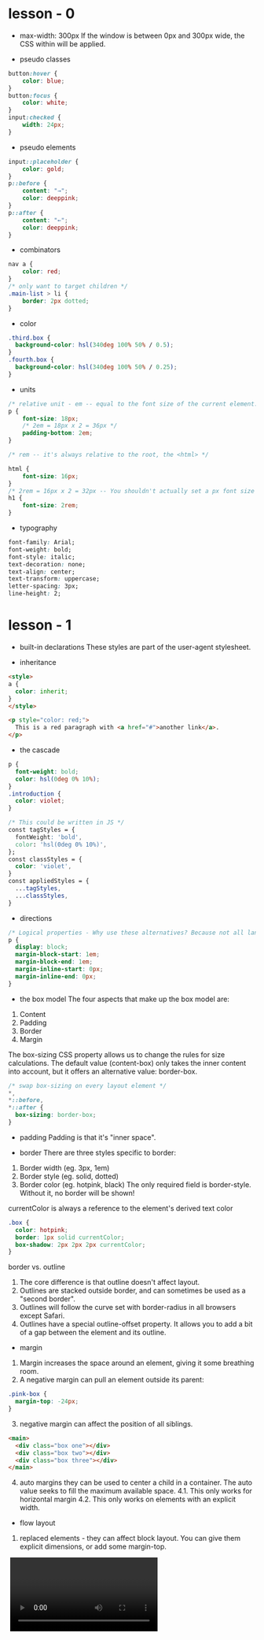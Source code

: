 # lesson - 0
- max-width: 300px
If the window is between 0px and 300px wide, 
    the CSS within will be applied.

- pseudo classes
```css
button:hover {
    color: blue;
}
button:focus {
    color: white;
}
input:checked {
    width: 24px;
}
```

- pseudo elements
```css
input::placeholder {
    color: gold;
}
p::before {
    content: "→";
    color: deeppink;
}
p::after {
    content: "←";
    color: deeppink;
}
```

- combinators
```css
nav a {
    color: red;
}
/* only want to target children */
.main-list > li {
    border: 2px dotted;
}
```

- color
```css
.third.box {
  background-color: hsl(340deg 100% 50% / 0.5);
}
.fourth.box {
  background-color: hsl(340deg 100% 50% / 0.25);
}
```

- units
```css
/* relative unit - em -- equal to the font size of the current element.*/
p {
    font-size: 18px;
    /* 2em = 18px x 2 = 36px */
    padding-bottom: 2em;
}

/* rem -- it's always relative to the root, the <html> */

html {
    font-size: 16px;
}
/* 2rem = 16px x 2 = 32px -- You shouldn't actually set a px font size on the html tag. */
h1 {
    font-size: 2rem;
}
```

- typography
```css
font-family: Arial;
font-weight: bold;
font-style: italic;
text-decoration: none;
text-align: center;
text-transform: uppercase;
letter-spacing: 3px;
line-height: 2;
```


# lesson - 1
- built-in declarations
These styles are part of the user-agent stylesheet.

- inheritance
```html
<style>
a {
  color: inherit;
}
</style>

<p style="color: red;">
  This is a red paragraph with <a href="#">another link</a>.
</p>

```

- the cascade
```css
p {
  font-weight: bold;
  color: hsl(0deg 0% 10%);
}
.introduction {
  color: violet;
}

/* This could be written in JS */
const tagStyles = {
  fontWeight: 'bold',
  color: 'hsl(0deg 0% 10%)',
};
const classStyles = {
  color: 'violet',
}
const appliedStyles = {
  ...tagStyles,
  ...classStyles,
}
```

- directions
```css
/* Logical properties - Why use these alternatives? Because not all languages are left-to-right, top-to-bottom.*/
p {
  display: block;
  margin-block-start: 1em;
  margin-block-end: 1em;
  margin-inline-start: 0px;
  margin-inline-end: 0px;
}
```

- the box model
The four aspects that make up the box model are:
1. Content
2. Padding
3. Border
4. Margin

The box-sizing CSS property allows us to change the rules for size calculations. The default value (content-box) only takes the inner content into account, but it offers an alternative value: border-box.

```css
/* swap box-sizing on every layout element */
*,
*::before,
*::after {
  box-sizing: border-box;
}
```

- padding
Padding is that it's "inner space".


- border
There are three styles specific to border:
1. Border width (eg. 3px, 1em)
2. Border style (eg. solid, dotted)
3. Border color (eg. hotpink, black)
The only required field is border-style. Without it, no border will be shown!

currentColor is always a reference to the element's derived text color
```css
.box {
  color: hotpink;
  border: 1px solid currentColor;
  box-shadow: 2px 2px 2px currentColor;
}
```

border vs. outline
1. The core difference is that outline doesn't affect layout. 
2. Outlines are stacked outside border, and can sometimes be used as a "second border".
3. Outlines will follow the curve set with border-radius in all browsers except Safari. 
4. Outlines have a special outline-offset property. It allows you to add a bit of a gap between the element and its outline.


- margin
1. Margin increases the space around an element, giving it some breathing room.
2. A negative margin can pull an element outside its parent:
```css
.pink-box {
  margin-top: -24px;
}
```
3. negative margin can affect the position of all siblings.
```html
<main>
  <div class="box one"></div>
  <div class="box two"></div>
  <div class="box three"></div>
</main>
```
4. auto margins
they can be used to center a child in a container. The auto value seeks to fill the maximum available space.
4.1. This only works for horizontal margin
4.2. This only works on elements with an explicit width.


- flow layout
1. replaced elements -  they can affect block layout. You can give them explicit dimensions, or add some margin-top.
<img />
<video />
<canvas />

The second exception is the <button> tag. They aren't quite replaced elements, but they function the same way. They can be given a width/height.

2. block elements don't share - fill the entire available horizontal space.
```css
/* shrink down to the minimum size */
h1 {
  width: fit-content;
}
```

3. Inline elements have “magic space”
the browser treats inline elements as if they're typography.
```css
/* two ways to fix this */
img {
  display: block;
  /* Set the line-height on the wrapping div to 0: */
  line-height: 0;
}
```
4. Space between inline elements
there are gaps between the 3 images - This space is caused by the whitespace between elements.
```css
/* use flexbox or floats */
```

5. Inline elements can line-wrap
This paragraph features a multi-line <strong> tag:

6. tweaking this default behaviour
```html
<style>
  strong {
  padding-left: 8px;
  padding-right: 8px;
  background: peachpuff;
  /* takes two different values: slice(default) */
  box-decoration-break: clone;
}

p {
  max-width: 125px;
}
</style>
<p>
  <strong>
    These words are broken up across many lines.
  </strong>
</p>
```

7. the deal with inline-block
Essentially, inline-block allows you to drop a block element into an inline context. It's a block in inline's clothing.

8. inline-block doesn't line-wrap


- width algorithms - default width of 100%, but that wouldn't quite be right.
```css
/* When we enable width: 100%, we cause the heading to pop outside of our frame. This happens because of the margin. */
h1 {
  /* width: 100%; */
  margin: 0 16px;
  background-color: chartreuse;
}
```

1. min-content - become as small as it can, based on the child contents.

2. max-content - it never adds any line-breaks.

3. fit-content - it adds line-breaks as-needed to ensure it never exceeds the available space. It behaves just like width: auto.

4. replicate the effect without using fit-content
```css
h2 {
  max-width: max-content;
}

h2 {
  display: table;
}
```

5. figures and captions
It allows us to display any sort of “non-typical” content: images, videos, code snippets, widgets, etc. It also lets us caption that content with <figcaption>.


- height algorithms - default "height" behaviour is to be as small as possible while fitting all of the element's content; it's closer to width: min-content than width: auto!

1. Have you ever tried to use a percentage-based height, only to discover that it seems to have no effect?
1.1 Put height: 100% on every element before your main one (including html and body)
1.2 Put min-height: 100% on that wrapper
1.3 Don't try and use percentage-based heights within that wrapper
```css
html, body {
  height: 100%;
}
.wrapper {
  min-height: 100%;
  border: solid;
}
```

2. vh unit - 100vh will actually be quite a bit taller than the viewable area in mobile.

- margin collapse

1. Only vertical margins collapse - opposite in writing-mode: vertical-lr;

2. Margins only collapse in Flow layout

3. Only adjacent elements collapse

4. The bigger margin wins

5. Nesting doesn't prevent collapsing

6. Blocked by padding or border - You can think of padding/border as a sort of wall

7. Blocked by a gap - But what if we explicitly give our parent element a height? Well, that would create a gap underneath the child

8. Margins can collapse in the same direction 

9. More than two margins can collapse

10. Negative margins - negative margin will pull an element in the opposite direction.
10.1 What about when negative and positive margins are mixed? In this case, the numbers are added together. In this example, the -25px negative margin and the 25px positive margin cancel each other out and have no effect, since -25px + 25px is 0.

11. If there are more than 2 margins involved, the algorithm looks like this:

Find the largest positive margin
Find the largest* negative margin
Add those two numbers together

# lesson - 2
- relative positioning - we can break out of the box.
1. static positioning - If an element is currently using Positioned layout and you want to opt out, you can set position to either static or initial

2. position doesn't impact layout - are taken out-of-flow.

- absolute positioning
What if we want to break the rules, though? What if we want to take an element out of this orderly flow, and stick it wherever we want?

1. Default placement - it sits in its default in-flow position. 

2. Effect on layout - effectively “empty”.

3. Collapsing parents - absolute elements are like holograms, they don't really exist.

4. Centering Trick
```css
.box {
  position: absolute;
  top: 0px;
  left: 0px;
  right: 0px;
  bottom: 0px;
  width: 100px;
  height: 100px;
  margin: auto;
  background: deeppink;
}
```


- containing blocks
Unlike in Flow layout, absolutely-positioned elements aren't necessarily contained by their direct parent. 

If we add position: relative to the .parent class, it flips the child's containing block.

- stacking contexts
To summarize:

When all siblings are rendered in Flow layout, the DOM order controls how the background elements overlap, but the content will always float to the front.
If one sibling uses positioned layout, it will appear above its non-positioned sibling, no matter what the DOM order is.
If both siblings use positioned layout, the DOM order controls which element will be on top. Unlike in Flow layout, the content does not float to the front.

1. z-index - If we want the layered order to be different from the DOM order, we can use the z-index property to manually reorder them

2. z-index only works with positioned elements
The z in z-index refers to the z axis:

x is left/right
y is up/down
z is forward/backward

3. The default value of the z-index property is auto, which is equivalent to the number 0.

4. Negative z-indexes - z-index values must be integers, and they're allowed to be negative.

5. Creating new contexts
Setting opacity to a value less than 1
Setting position to fixed or sticky (No z-index needed for these values!)
Applying a mix-blend-mode other than normal
Adding a z-index to a child inside a display: flex or display: grid container
Using transform, filter, clip-path, or perspective
Explicitly creating a context with isolation: isolate (More on this soon!)

6. create an isolated stacking context
6.1 wrapper a position and z-index to all children components.
```css
.pricing {
  position: relative;
  z-index: 1;
}
```

6.2 The isolation property does precisely 1 thing: creates a stacking context.
```css
.pricing {
  isolation: isolate;
}
```


- fixed positioning - they're immune to scrolling.
it listens to the “initial containing block”, a box the size and position of the viewport

1. The transform exception
If a parent or grandparent uses the transform property, it becomes the containing block for the fixed element, essentially transforming it into an absolutely-positioned element


- overflow - overflow defaults to visible, which allows an element's content to extend beyond its bounds.

Technically speaking, overflow is a shorthand for 2 distinct properties

overflow-x
overflow-y

1. But when we constrain the height by setting a specific value, we create an impossible condition.

1.2  The browser solves for this by letting the content spill outside the bounds, but without accounting for it in flow computations.

2. scroll

3. auto - auto is a smart value that adds a scrollbar when one is required.

4. hidden


- Horizontal Overflow - How can we instruct the container to not line wrap
```css
.wrapper {
  overflow: auto;
  border: 3px solid;
  /* The secret ingredient: */
  white-space: nowrap;
}
```

- sticky positioning
An often-overlooked aspect of position: sticky is that the element will never follow the scroll outside of its parent container. Sticky elements only stick while their container is in view.

1. With sticky positioning, the value controls the minimum gap between the element and the edge of the viewport while the container is in-frame. - We can even use negative numbers if we want!


- Hidden Content

1. display: none - This property can be very useful when combined with media queries to toggle between mobile and desktop variants of an element

2. Visibility: hidden - the item can't be seen, but it's still there, taking up space.

3. Opacity -  We can flip it from 1 to 0 to fully hide an element
3.1 Unsurprisingly, hiding an element with opacity does not remove it from flow. In fact, items hidden with opacity aren't really hidden:

Buttons can still be clicked
Text is still selectable
Form elements can still be focused


# lesson - 3

